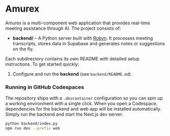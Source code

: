 # Amurex

Amurex is a multi-component web application that provides real-time meeting assistance through AI. The project consists of:

- **backend/** – A Python server built with [Robyn](https://github.com/dashwav/robyn). It processes meeting transcripts, stores data in Supabase and generates notes or suggestions on the fly.


Each subdirectory contains its own README with detailed setup instructions. To get started quickly:

1. Configure and run the **backend** (see `backend/README.md`).


### Running in GitHub Codespaces

The repository ships with a `.devcontainer` configuration so you can spin up a working environment with a single click. When you open a Codespace, dependencies for the backend and web app will be installed automatically. Simply run the backend and start the Next.js dev server:

```bash
python backend/index.py
npm run dev --prefix web
```
